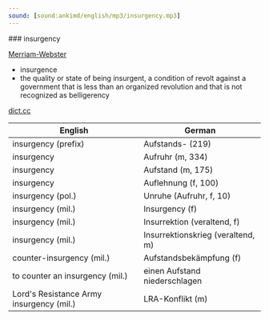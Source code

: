 ```yaml
---
sound: [sound:ankimd/english/mp3/insurgency.mp3]
---
```


\### insurgency

[Merriam-Webster](https://www.merriam-webster.com/dictionary/insurgency)

- insurgence
- the quality or state of being insurgent, a condition of revolt against a government that is less than an organized revolution and that is not recognized as belligerency

[dict.cc](https://www.dict.cc/insurgency)

| English        | German       |
| -------------- | ------------ |
| insurgency (prefix) | Aufstands- (219) |
| insurgency | Aufruhr (m, 334) |
| insurgency | Aufstand (m, 175) |
| insurgency | Auflehnung (f, 100) |
| insurgency (pol.) | Unruhe (Aufruhr, f, 10) |
| insurgency (mil.) | Insurgency (f) |
| insurgency (mil.) | Insurrektion (veraltend, f) |
| insurgency (mil.) | Insurrektionskrieg (veraltend, m) |
| counter-insurgency (mil.) | Aufstandsbekämpfung (f) |
| to counter an insurgency (mil.) | einen Aufstand niederschlagen |
| Lord's Resistance Army insurgency (mil.) | LRA-Konflikt (m) |
